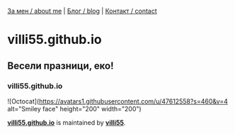 
[За мен / about me](/about.md) |
[Блог / blog](/about.md) |
[Контакт / contact](/contact.md)
 
# villi55.github.io

## Весели празници, еко!

### villi55.github.io

![Octocat](https://avatars1.githubusercontent.com/u/47612558?s=460&v=4 alt="Smiley face" height="200" width="200")

**[villi55.github.io](https://villi55.github.io/)** is maintained by **[villi55](https://github.com/villi55/)**.
